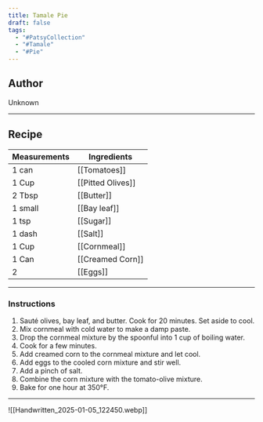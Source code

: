 ```yaml
---
title: Tamale Pie
draft: false
tags:
  - "#PatsyCollection"
  - "#Tamale"
  - "#Pie"
---
```

## Author
Unknown
___
## Recipe

| Measurements  | Ingredients          |
| :------------ | -------------------- |
|1 can|[[Tomatoes]]|
|1 Cup|[[Pitted Olives]]|
|2 Tbsp|[[Butter]]|
|1 small|[[Bay leaf]]|
|1 tsp|[[Sugar]]|
|1 dash|[[Salt]]|
|1 Cup|[[Cornmeal]]|
|1 Can|[[Creamed Corn]]|
|2|[[Eggs]]|
___
### Instructions
1. Sauté olives, bay leaf, and butter. Cook for 20 minutes. Set aside to cool.
2. Mix cornmeal with cold water to make a damp paste.
3. Drop the cornmeal mixture by the spoonful into 1 cup of boiling water.
4. Cook for a few minutes.
5. Add creamed corn to the cornmeal mixture and let cool.
6. Add eggs to the cooled corn mixture and stir well.
7. Add a pinch of salt.
8. Combine the corn mixture with the tomato-olive mixture.
9. Bake for one hour at 350°F.

___

![[Handwritten_2025-01-05_122450.webp]]